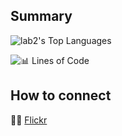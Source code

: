 ## Summary
![lab2's Top Languages](https://github-readme-stats.vercel.app/api/top-langs/?username=lab2&theme=default&show_icons=true&hide_border=true&layout=compact) 

![📊 Lines of Code](https://tokei.rs/b1/github/lab2/Experiments?style=for-the-badge)

## How to connect

🔵🔴 [Flickr](https://www.flickr.com/photos/196132001@N03/)
